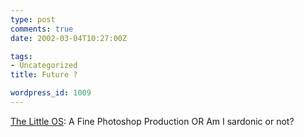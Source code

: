 ```yaml
---
type: post
comments: true
date: 2002-03-04T10:27:00Z

tags:
- Uncategorized
title: Future ?

wordpress_id: 1009
---
```


[The Little OS](http://www.wplug.org/~evand/chick/): A Fine Photoshop Production OR Am I sardonic or not?
